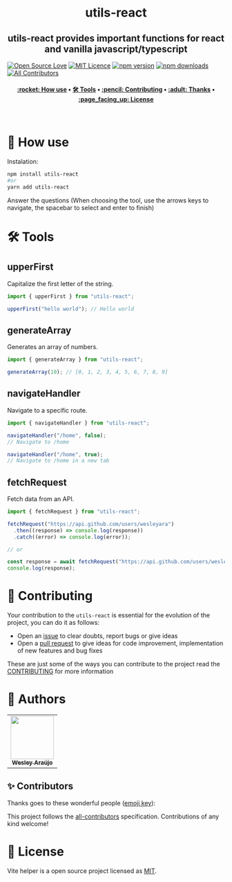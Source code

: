 <h1 align="center" title="Vite Helper">
  utils-react
</h1>

<h2 align="center">utils-react provides important functions for react and vanilla javascript/typescript</h2>

[![Open Source Love](https://badges.frapsoft.com/os/v2/open-source.png?v=103)](https://github.com/ellerbrock/open-source-badges/)
[![MIT Licence](https://badges.frapsoft.com/os/mit/mit.png?v=103)](https://opensource.org/licenses/mit-license.php)
[![npm version](https://img.shields.io/npm/v/utils-react.svg?style=flat-square)](https://www.npmjs.com/package/utils-react)
[![npm downloads](https://img.shields.io/npm/dm/utils-react.svg?style=flat-square)](http://npm-stat.com/charts.html?package=cz-conventional-changelog&from=2015-08-01) <!-- ALL-CONTRIBUTORS-BADGE:START - Do not remove or modify this section --> [![All Contributors](https://img.shields.io/badge/all_contributors-1-green.svg?style=flat-square)](#contributors-) <!-- ALL-CONTRIBUTORS-BADGE:END -->

<h4 align="center">
 <a href="#-how-use">:rocket: How use</a> •
 <a href="#️-tools">🛠️ Tools</a> •
 <a href="#-contributing">:pencil: Contributing</a> •
 <a href="#-thanks">:adult: Thanks</a> •
 <a href="#-license">:page_facing_up: License</a>
</h4>

<br>

# :rocket: How use

Instalation:

```bash
npm install utils-react
#or
yarn add utils-react
```

Answer the questions (When choosing the tool, use the arrows keys to navigate, the spacebar to select and enter to finish)

# 🛠️ Tools

## upperFirst

Capitalize the first letter of the string.

```js
import { upperFirst } from "utils-react";

upperFirst("hello world"); // Hello world
```

## generateArray

Generates an array of numbers.

```js
import { generateArray } from "utils-react";

generateArray(10); // [0, 1, 2, 3, 4, 5, 6, 7, 8, 9]
```

## navigateHandler

Navigate to a specific route.

```js
import { navigateHandler } from "utils-react";

navigateHandler("/home", false);
// Navigate to /home

navigateHandler("/home", true);
// Navigate to /home in a new tab
```

## fetchRequest

Fetch data from an API.

```js
import { fetchRequest } from "utils-react";

fetchRequest("https://api.github.com/users/wesleyara")
  .then((response) => console.log(response))
  .catch((error) => console.log(error));

// or

const response = await fetchRequest("https://api.github.com/users/wesleyara");
console.log(response);
```

# :pencil: Contributing

Your contribution to the `utils-react` is essential for the evolution of the project, you can do it as follows:

- Open an [issue](https://github.com/wesleyara/utils-react/issues) to clear doubts, report bugs or give ideas
- Open a [pull request](https://github.com/wesleyara/utils-react/pulls) to give ideas for code improvement, implementation of new features and bug fixes

These are just some of the ways you can contribute to the project read the [CONTRIBUTING](https://github.com/wesleyara/utils-react/blob/main/.github/CONTRIBUTING.md) for more information

# :adult: Authors

<table>
  <tr>
    <td align="center"><a href="https://wesleyaraujo.dev/"><img src="https://avatars.githubusercontent.com/u/89321125?v=4?s=100" width="100px;" alt=""/><br /><sub><b>Wesley Araújo</b></sub></a><br /></td>
  </tr>
</table>

## ✨ Contributors

Thanks goes to these wonderful people ([emoji key](https://allcontributors.org/docs/en/emoji-key)):

<!-- ALL-CONTRIBUTORS-LIST:START - Do not remove or modify this section -->
<!-- prettier-ignore-start -->
<!-- markdownlint-disable -->
<!-- markdownlint-restore -->
<!-- prettier-ignore-end -->

<!-- ALL-CONTRIBUTORS-LIST:END -->

This project follows the [all-contributors](https://github.com/all-contributors/all-contributors) specification. Contributions of any kind welcome!

# :page_facing_up: License

Vite helper is a open source project licensed as [MIT](LICENSE).
